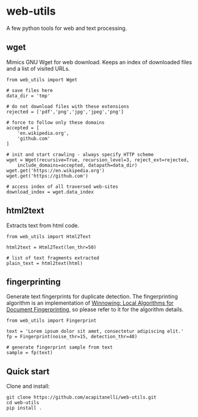 # web-utils #

A few python tools for web and text processing.

## wget  ##

Mimics GNU Wget for web download. Keeps an index of downloaded files and a list of visited URLs.

```
from web_utils import Wget

# save files here
data_dir = 'tmp'

# do not download files with these extensions
rejected = ['pdf','png','jpg','jpeg','png']

# force to follow only these domains
accepted = [
    'en.wikipedia.org',
    'github.com'
]

# init and start crawling - always specify HTTP scheme
wget = Wget(recursive=True, recursion_level=3, reject_ext=rejected,
    include_domains=accepted, datapath=data_dir)
wget.get('https://en.wikipedia.org')
wget.get('https://github.com')

# access index of all traversed web-sites
download_index = wget.data_index
```

## html2text  ##

Extracts text from html code.

```
from web_utils import Html2Text

html2text = Html2Text(len_thr=50)

# list of text fragments extracted
plain_text = html2text(html)

```

## fingerprinting  ##

Generate text fingerprints for duplicate detection. The fingerprinting algorithm is an implementation of [Winnowing: Local Algorithms for Document Fingerprinting](http://theory.stanford.edu/~aiken/publications/papers/sigmod03.pdf), so please refer to it for the algorithm details.

```
from web_utils import Fingerprint

text = 'Lorem ipsum dolor sit amet, consectetur adipiscing elit.'
fp = Fingerprint(noise_thr=15, detection_thr=40)

# generate fingerprint sample from text
sample = fp(text)

```

## Quick start  ##

Clone and install:

```
git clone https://github.com/acapitanelli/web-utils.git
cd web-utils
pip install .
```
